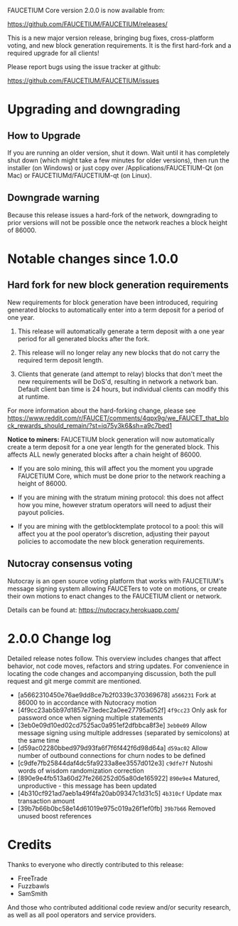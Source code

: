 FAUCETIUM Core version 2.0.0 is now available from:

  <https://github.com/FAUCETIUM/FAUCETIUM/releases/>

This is a new major version release, bringing bug fixes, cross-platform voting,
and new block generation requirements. It is the first hard-fork and a required
upgrade for all clients!

Please report bugs using the issue tracker at github:

  <https://github.com/FAUCETIUM/FAUCETIUM/issues>

Upgrading and downgrading
=========================

How to Upgrade
--------------

If you are running an older version, shut it down. Wait until it has completely
shut down (which might take a few minutes for older versions), then run the
installer (on Windows) or just copy over /Applications/FAUCETIUM-Qt (on Mac) or
FAUCETIUMd/FAUCETIUM-qt (on Linux).

Downgrade warning
------------------

Because this release issues a hard-fork of the network, downgrading to prior versions
will not be possible once the network reaches a block height of 86000.

Notable changes since 1.0.0
============================

Hard fork for new block generation requirements
--------------------------------------------------------

New requirements for block generation have been introduced, requiring generated
blocks to automatically enter into a term deposit for a period of one year.

1. This release will automatically generate a term deposit with a one year
   period for all generated blocks after the fork.

2. This release will no longer relay any new blocks that do not carry the
   required term deposit length.

3. Clients that generate (and attempt to relay) blocks that don't meet
   the new requirements will be DoS'd, resulting in network a network
   ban. Default client ban time is 24 hours, but individual clients
   can modify this at runtime.


For more information about the hard-forking change, please see
<https://www.reddit.com/r/FAUCET/comments/4qpx9g/we_FAUCET_that_block_rewards_should_remain/?st=iq75y3k6&sh=a9c7bed1>

**Notice to miners:** FAUCETIUM block generation will now automatically
create a term deposit for a one year length for the generated block.
This affects ALL newly generated blocks after a chain height of 86000.

- If you are solo mining, this will affect you the moment you upgrade
  FAUCETIUM Core, which must be done prior to the network reaching a
  height of 86000.

- If you are mining with the stratum mining protocol: this does not
  affect how you mine, however stratum operators will need to adjust
  their payout policies.

- If you are mining with the getblocktemplate protocol to a pool: this
  will affect you at the pool operator’s discretion, adjusting their
  payout policies to accomodate the new block generation requirements.

Nutocray consensus voting
----------------------------------------------------------------

Nutocray is an open source voting platform that works with FAUCETIUM's
message signing system allowing FAUCETers to vote on motions, or
create their own motions to enact changes to the FAUCETIUM client
or network.

Details can be found at: <https://nutocracy.herokuapp.com/>

2.0.0 Change log
=================

Detailed release notes follow. This overview includes changes that affect
behavior, not code moves, refactors and string updates. For convenience in locating
the code changes and accompanying discussion, both the pull request and
git merge commit are mentioned.

- [a5662310450e76ae9dd8ce7b2f0339c370369678] `a566231` Fork at 86000 to in accordance with Nutocracy motion
- [4f9cc23ab5b97d1857e73edec2a0ee27795a052f] `4f9cc23` Only ask for password once when signing multiple statements
- [3eb0e09d10ed02cd7525ac0a951ef2dfbbca8f3e] `3eb0e09` Allow message signing using multiple addresses (separated by semicolons) at the same time
- [d59ac02280bbed979d93fa6f7f6f442f6d98d64a] `d59ac02` Allow number of outbound connections for churn nodes to be defined
- [c9dfe7fb25844daf4dc5fa9233a8ee3557d012e3] `c9dfe7f` Nutoshi words of wisdom randomization correction
- [890e9e4fb513a60d27fe266252d05a80de165922] `890e9e4` Matured, unproductive - this message has been updated
- [4b310cf921ad7aeb1a49f4fa20ab09347c1d31c5] `4b310cf` Update max transaction amount
- [39b7b66b0bc58e14d61019e975c019a26f1ef0fb] `39b7b66` Removed unused boost references

Credits
=======

Thanks to everyone who directly contributed to this release:

- FreeTrade
- Fuzzbawls
- SamSmith


And those who contributed additional code review and/or security research, as well as all pool operators and service providers.
